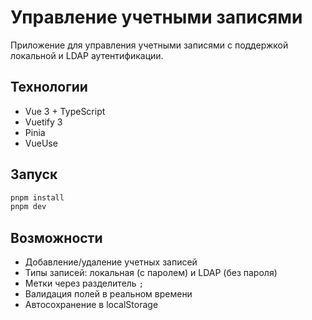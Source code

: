 # Управление учетными записями

Приложение для управления учетными записями с поддержкой локальной и LDAP аутентификации.

## Технологии

- Vue 3 + TypeScript
- Vuetify 3
- Pinia
- VueUse

## Запуск

```sh
pnpm install
pnpm dev
```

## Возможности

- Добавление/удаление учетных записей
- Типы записей: локальная (с паролем) и LDAP (без пароля)
- Метки через разделитель `;`
- Валидация полей в реальном времени
- Автосохранение в localStorage
